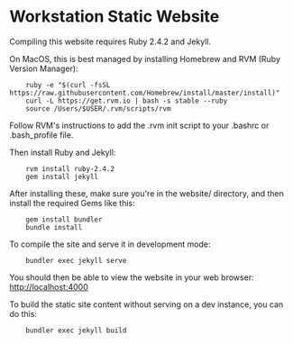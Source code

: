 # Workstation Static Website

Compiling this website requires Ruby 2.4.2 and Jekyll.

On MacOS, this is best managed by installing Homebrew and RVM (Ruby Version Manager):

~~~~
    ruby -e "$(curl -fsSL https://raw.githubusercontent.com/Homebrew/install/master/install)"
    curl -L https://get.rvm.io | bash -s stable --ruby
    source /Users/$USER/.rvm/scripts/rvm
~~~~

Follow RVM's instructions to add the .rvm init script to your .bashrc or .bash_profile file.

Then install Ruby and Jekyll:

~~~~
    rvm install ruby-2.4.2
    gem install jekyll
~~~~

After installing these, make sure you're in the website/ directory, and 
then install the required Gems like this:

~~~~
    gem install bundler
    bundle install
~~~~

To compile the site and serve it in development mode:

~~~~
    bundler exec jekyll serve
~~~~

You should then be able to view the website in your web browser: [http://localhost:4000](http://localhost:4000)

To build the static site content without serving on a dev instance, you can do this:
~~~~
    bundler exec jekyll build
~~~~

